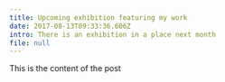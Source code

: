 ```yaml
---
title: Upcoming exhibition featuring my work
date: 2017-08-13T09:33:36.606Z
intro: There is an exhibition in a place next month
file: null
---
```

This is the content of the post


